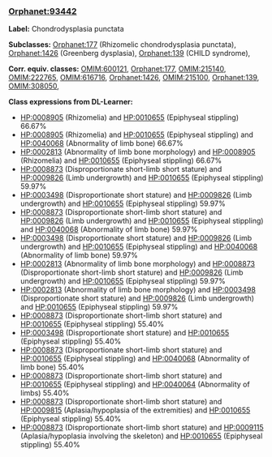 
### [Orphanet:93442](http://www.orpha.net/ORDO/Orphanet_93442)
**Label:** Chondrodysplasia punctata

**Subclasses:** [Orphanet:177](http://www.orpha.net/ORDO/Orphanet_177) (Rhizomelic chondrodysplasia punctata), [Orphanet:1426](http://www.orpha.net/ORDO/Orphanet_1426) (Greenberg dysplasia), [Orphanet:139](http://www.orpha.net/ORDO/Orphanet_139) (CHILD syndrome), 

**Corr. equiv. classes:** [OMIM:600121](http://purl.obolibrary.org/obo/OMIM_600121), [Orphanet:177](http://www.orpha.net/ORDO/Orphanet_177), [OMIM:215140](http://purl.obolibrary.org/obo/OMIM_215140), [OMIM:222765](http://purl.obolibrary.org/obo/OMIM_222765), [OMIM:616716](http://purl.obolibrary.org/obo/OMIM_616716), [Orphanet:1426](http://www.orpha.net/ORDO/Orphanet_1426), [OMIM:215100](http://purl.obolibrary.org/obo/OMIM_215100), [Orphanet:139](http://www.orpha.net/ORDO/Orphanet_139), [OMIM:308050](http://purl.obolibrary.org/obo/OMIM_308050), 

**Class expressions from DL-Learner:**

- [HP:0008905](http://purl.obolibrary.org/obo/HP_0008905) (Rhizomelia) and [HP:0010655](http://purl.obolibrary.org/obo/HP_0010655) (Epiphyseal stippling) 66.67%
- [HP:0008905](http://purl.obolibrary.org/obo/HP_0008905) (Rhizomelia) and [HP:0010655](http://purl.obolibrary.org/obo/HP_0010655) (Epiphyseal stippling) and [HP:0040068](http://purl.obolibrary.org/obo/HP_0040068) (Abnormality of limb bone) 66.67%
- [HP:0002813](http://purl.obolibrary.org/obo/HP_0002813) (Abnormality of limb bone morphology) and [HP:0008905](http://purl.obolibrary.org/obo/HP_0008905) (Rhizomelia) and [HP:0010655](http://purl.obolibrary.org/obo/HP_0010655) (Epiphyseal stippling) 66.67%
- [HP:0008873](http://purl.obolibrary.org/obo/HP_0008873) (Disproportionate short-limb short stature) and [HP:0009826](http://purl.obolibrary.org/obo/HP_0009826) (Limb undergrowth) and [HP:0010655](http://purl.obolibrary.org/obo/HP_0010655) (Epiphyseal stippling) 59.97%
- [HP:0003498](http://purl.obolibrary.org/obo/HP_0003498) (Disproportionate short stature) and [HP:0009826](http://purl.obolibrary.org/obo/HP_0009826) (Limb undergrowth) and [HP:0010655](http://purl.obolibrary.org/obo/HP_0010655) (Epiphyseal stippling) 59.97%
- [HP:0008873](http://purl.obolibrary.org/obo/HP_0008873) (Disproportionate short-limb short stature) and [HP:0009826](http://purl.obolibrary.org/obo/HP_0009826) (Limb undergrowth) and [HP:0010655](http://purl.obolibrary.org/obo/HP_0010655) (Epiphyseal stippling) and [HP:0040068](http://purl.obolibrary.org/obo/HP_0040068) (Abnormality of limb bone) 59.97%
- [HP:0003498](http://purl.obolibrary.org/obo/HP_0003498) (Disproportionate short stature) and [HP:0009826](http://purl.obolibrary.org/obo/HP_0009826) (Limb undergrowth) and [HP:0010655](http://purl.obolibrary.org/obo/HP_0010655) (Epiphyseal stippling) and [HP:0040068](http://purl.obolibrary.org/obo/HP_0040068) (Abnormality of limb bone) 59.97%
- [HP:0002813](http://purl.obolibrary.org/obo/HP_0002813) (Abnormality of limb bone morphology) and [HP:0008873](http://purl.obolibrary.org/obo/HP_0008873) (Disproportionate short-limb short stature) and [HP:0009826](http://purl.obolibrary.org/obo/HP_0009826) (Limb undergrowth) and [HP:0010655](http://purl.obolibrary.org/obo/HP_0010655) (Epiphyseal stippling) 59.97%
- [HP:0002813](http://purl.obolibrary.org/obo/HP_0002813) (Abnormality of limb bone morphology) and [HP:0003498](http://purl.obolibrary.org/obo/HP_0003498) (Disproportionate short stature) and [HP:0009826](http://purl.obolibrary.org/obo/HP_0009826) (Limb undergrowth) and [HP:0010655](http://purl.obolibrary.org/obo/HP_0010655) (Epiphyseal stippling) 59.97%
- [HP:0008873](http://purl.obolibrary.org/obo/HP_0008873) (Disproportionate short-limb short stature) and [HP:0010655](http://purl.obolibrary.org/obo/HP_0010655) (Epiphyseal stippling) 55.40%
- [HP:0003498](http://purl.obolibrary.org/obo/HP_0003498) (Disproportionate short stature) and [HP:0010655](http://purl.obolibrary.org/obo/HP_0010655) (Epiphyseal stippling) 55.40%
- [HP:0008873](http://purl.obolibrary.org/obo/HP_0008873) (Disproportionate short-limb short stature) and [HP:0010655](http://purl.obolibrary.org/obo/HP_0010655) (Epiphyseal stippling) and [HP:0040068](http://purl.obolibrary.org/obo/HP_0040068) (Abnormality of limb bone) 55.40%
- [HP:0008873](http://purl.obolibrary.org/obo/HP_0008873) (Disproportionate short-limb short stature) and [HP:0010655](http://purl.obolibrary.org/obo/HP_0010655) (Epiphyseal stippling) and [HP:0040064](http://purl.obolibrary.org/obo/HP_0040064) (Abnormality of limbs) 55.40%
- [HP:0008873](http://purl.obolibrary.org/obo/HP_0008873) (Disproportionate short-limb short stature) and [HP:0009815](http://purl.obolibrary.org/obo/HP_0009815) (Aplasia/hypoplasia of the extremities) and [HP:0010655](http://purl.obolibrary.org/obo/HP_0010655) (Epiphyseal stippling) 55.40%
- [HP:0008873](http://purl.obolibrary.org/obo/HP_0008873) (Disproportionate short-limb short stature) and [HP:0009115](http://purl.obolibrary.org/obo/HP_0009115) (Aplasia/hypoplasia involving the skeleton) and [HP:0010655](http://purl.obolibrary.org/obo/HP_0010655) (Epiphyseal stippling) 55.40%


